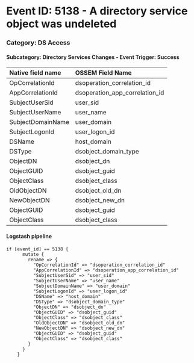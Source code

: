 # Event ID: 5138 - A directory service object was undeleted
### Category: DS Access
#### Subcategory: Directory Services Changes - Event Trigger: Success

|Native field name            |OSSEM Field Name                   |
|:----------------------------|:----------------------------------|
| OpCorrelationId             | dsoperation_correlation_id        | 
| AppCorrelationId            | dsoperation_app_correlation_id    |
| SubjectUserSid              | user_sid                          |
| SubjectUserName             | user_name                         |
| SubjectDomainName           | user_domain                       |
| SubjectLogonId              | user_logon_id                     |
| DSName                      | host_domain                       |
| DSType                      | dsobject_domain_type              | 
| ObjectDN                    | dsobject_dn                       |
| ObjectGUID                  | dsobject_guid                     |
| ObjectClass                 | dsobject_class                    |
| OldObjectDN                 | dsobject_old_dn                   |
| NewObjectDN                 | dsobject_new_dn                   |
| ObjectGUID                  | dsobject_guid                     |
| ObjectClass                 | dsobject_class                    |

#### Logstash pipeline

```
if [event_id] == 5138 {
      mutate {
        rename => {
          "OpCorrelationId" => "dsoperation_correlation_id"
          "AppCorrelationId" => "dsoperation_app_correlation_id"
          "SubjectUserSid" => "user_sid"
          "SubjectUserName" => "user_name"
          "SubjectDomainName" => "user_domain"
          "SubjectLogonId" => "user_logon_id"
          "DSName" => "host_domain"
          "DSType" => "dsobject_domain_type"
          "ObjectDN" => "dsobject_dn"
          "ObjectGUID" => "dsobject_guid"
          "ObjectClass" => "dsobject_class"
          "OldObjectDN" => "dsobject_old_dn"
          "NewObjectDN" => "dsobject_new_dn"
          "ObjectGUID" => "dsobject_guid"
          "ObjectClass" => "dsobject_class"
        }
      }
    }
```